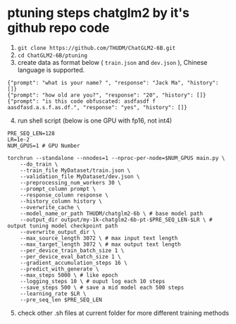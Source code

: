 # ptuning steps chatglm2 by it's github repo code

1. `git clone https://github.com/THUDM/ChatGLM2-6B.git`
2. `cd ChatGLM2-6B/ptuning`
3. create data as format below ( `train.json` and `dev.json` ), Chinese language is supported.

```
{"prompt": "what is your name? ", "response": "Jack Ma", "history": []}
{"prompt": "how old are you?", "response": "20", "history": []}
{"prompt": "is this code obfuscated: asdfasdf f  aasdfasd.a.s.f.as.df.", "response": "yes", "history": []}
```

4. run shell script (below is one GPU with fp16, not int4)


```shell
PRE_SEQ_LEN=128
LR=1e-2
NUM_GPUS=1 # GPU Number

torchrun --standalone --nnodes=1 --nproc-per-node=$NUM_GPUS main.py \
    --do_train \
    --train_file MyDataset/train.json \
    --validation_file MyDataset/dev.json \
    --preprocessing_num_workers 30 \
    --prompt_column prompt \
    --response_column response \
    --history_column history \
    --overwrite_cache \
    --model_name_or_path THUDM/chatglm2-6b \ # base model path
    --output_dir output/my-1k-chatglm2-6b-pt-$PRE_SEQ_LEN-$LR \ # output tuning model checkpoint path
    --overwrite_output_dir \
    --max_source_length 3072 \ # max input text length
    --max_target_length 3072 \ # max output text length
    --per_device_train_batch_size 1 \
    --per_device_eval_batch_size 1 \
    --gradient_accumulation_steps 16 \
    --predict_with_generate \
    --max_steps 5000 \ # like epoch
    --logging_steps 10 \ # ouput log each 10 steps
    --save_steps 500 \ # save a mid model each 500 steps
    --learning_rate $LR \
    --pre_seq_len $PRE_SEQ_LEN 
```


5. check other .sh files at current folder for more different training methods 
